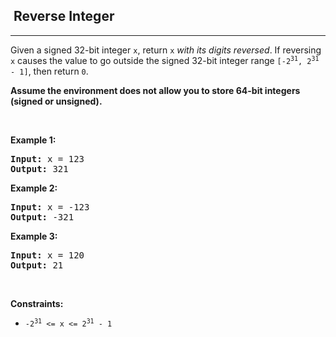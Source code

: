 <h2>  Reverse Integer</h2><hr><div style="user-select: auto;"><p style="user-select: auto;">Given a signed 32-bit integer <code style="user-select: auto;">x</code>, return <code style="user-select: auto;">x</code><em style="user-select: auto;"> with its digits reversed</em>. If reversing <code style="user-select: auto;">x</code> causes the value to go outside the signed 32-bit integer range <code style="user-select: auto;">[-2<sup style="user-select: auto;">31</sup>, 2<sup style="user-select: auto;">31</sup> - 1]</code>, then return <code style="user-select: auto;">0</code>.</p>

<p style="user-select: auto;"><strong style="user-select: auto;">Assume the environment does not allow you to store 64-bit integers (signed or unsigned).</strong></p>

<p style="user-select: auto;">&nbsp;</p>
<p style="user-select: auto;"><strong style="user-select: auto;">Example 1:</strong></p>

<pre style="user-select: auto;"><strong style="user-select: auto;">Input:</strong> x = 123
<strong style="user-select: auto;">Output:</strong> 321
</pre>

<p style="user-select: auto;"><strong style="user-select: auto;">Example 2:</strong></p>

<pre style="user-select: auto;"><strong style="user-select: auto;">Input:</strong> x = -123
<strong style="user-select: auto;">Output:</strong> -321
</pre>

<p style="user-select: auto;"><strong style="user-select: auto;">Example 3:</strong></p>

<pre style="user-select: auto;"><strong style="user-select: auto;">Input:</strong> x = 120
<strong style="user-select: auto;">Output:</strong> 21
</pre>

<p style="user-select: auto;">&nbsp;</p>
<p style="user-select: auto;"><strong style="user-select: auto;">Constraints:</strong></p>

<ul style="user-select: auto;">
	<li style="user-select: auto;"><code style="user-select: auto;">-2<sup style="user-select: auto;">31</sup> &lt;= x &lt;= 2<sup style="user-select: auto;">31</sup> - 1</code></li>
</ul>
</div>